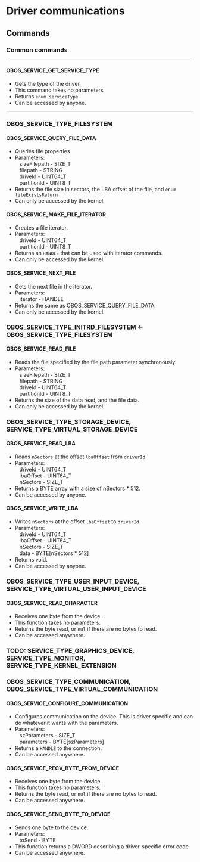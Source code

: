 # Driver communications
## Commands

### Common commands

---
#### OBOS_SERVICE\_GET\_SERVICE\_TYPE<br>
- Gets the type of the driver.
- This command takes no parameters
- Returns `enum serviceType`
- Can be accessed by anyone.

---
### OBOS_SERVICE\_TYPE\_FILESYSTEM
#### OBOS_SERVICE\_QUERY\_FILE\_DATA
- Queries file properties
- Parameters:<br>
&nbsp;&nbsp;&nbsp;sizeFilepath - SIZE\_T<br>
&nbsp;&nbsp;&nbsp;filepath - STRING<br>
&nbsp;&nbsp;&nbsp;driveId - UINT64\_T<br>
&nbsp;&nbsp;&nbsp;partitionId - UINT8\_T<br>
- Returns the file size in sectors, the LBA offset of the file, and `enum fileExistsReturn`
- Can only be accessed by the kernel.
#### OBOS\_SERVICE\_MAKE\_FILE\_ITERATOR
- Creates a file iterator.
- Parameters:<br>
&nbsp;&nbsp;&nbsp;driveId - UINT64\_T<br>
&nbsp;&nbsp;&nbsp;partitionId - UINT8\_T<br>
- Returns an `HANDLE` that can be used with iterator commands.
- Can only be accessed by the kernel.
#### OBOS\_SERVICE\_NEXT\_FILE
- Gets the next file in the iterator.
- Parameters:<br>
&nbsp;&nbsp;&nbsp;iterator - HANDLE
- Returns the same as OBOS\_SERVICE\_QUERY\_FILE\_DATA.
- Can only be accessed by the kernel.
### OBOS\_SERVICE\_TYPE\_INITRD\_FILESYSTEM <- OBOS\_SERVICE\_TYPE\_FILESYSTEM
#### OBOS\_SERVICE\_READ\_FILE
- Reads the file specified by the file path parameter synchronously.
- Parameters:<br>
&nbsp;&nbsp;&nbsp;sizeFilepath - SIZE\_T<br>
&nbsp;&nbsp;&nbsp;filepath - STRING<br>
&nbsp;&nbsp;&nbsp;driveId - UINT64\_T<br>
&nbsp;&nbsp;&nbsp;partitionId - UINT8\_T<br>
- Returns the size of the data read, and the file data.
- Can only be accessed by the kernel.
### OBOS\_SERVICE\_TYPE\_STORAGE\_DEVICE, SERVICE\_TYPE\_VIRTUAL\_STORAGE\_DEVICE
#### OBOS\_SERVICE\_READ\_LBA
- Reads `nSectors` at the offset `lbaOffset` from `driverId`
- Parameters:<br>
&nbsp;&nbsp;&nbsp;driveId - UINT64\_T<br>
&nbsp;&nbsp;&nbsp;lbaOffset - UINT64\_T<br>
&nbsp;&nbsp;&nbsp;nSectors - SIZE\_T<br>
- Returns a BYTE array with a size of nSectors * 512.
- Can be accessed by anyone.
#### OBOS\_SERVICE\_WRITE\_LBA
- Writes `nSectors` at the offset `lbaOffset` to `driverId`
- Parameters:<br>
&nbsp;&nbsp;&nbsp;driveId - UINT64\_T<br>
&nbsp;&nbsp;&nbsp;lbaOffset - UINT64\_T<br>
&nbsp;&nbsp;&nbsp;nSectors - SIZE\_T<br>
&nbsp;&nbsp;&nbsp;data - BYTE[nSectors * 512]<br>
- Returns void.
- Can be accessed by anyone.
### OBOS\_SERVICE\_TYPE\_USER\_INPUT\_DEVICE, SERVICE\_TYPE\_VIRTUAL\_USER\_INPUT\_DEVICE
#### OBOS\_SERVICE\_READ\_CHARACTER
- Receives one byte from the device.
- This function takes no parameters.
- Returns the byte read, or `nul` if there are no bytes to read.
- Can be accessed anywhere.
### TODO: SERVICE\_TYPE\_GRAPHICS\_DEVICE, SERVICE\_TYPE\_MONITOR, SERVICE\_TYPE\_KERNEL\_EXTENSION
### OBOS\_SERVICE\_TYPE\_COMMUNICATION, OBOS\_SERVICE\_TYPE\_VIRTUAL\_COMMUNICATION
#### OBOS\_SERVICE\_CONFIGURE\_COMMUNICATION
- Configures communication on the device. This is driver specific and can do whatever it wants with the parameters.
- Parameters:<br>
&nbsp;&nbsp;&nbsp;szParameters - SIZE\_T<br>
&nbsp;&nbsp;&nbsp;parameters - BYTE[szParameters]<br>
- Returns a `HANDLE` to the connection.
- Can be accessed anywhere.
#### OBOS\_SERVICE\_RECV\_BYTE\_FROM\_DEVICE
- Receives one byte from the device.
- This function takes no parameters.
- Returns the byte read, or `nul` if there are no bytes to read.
- Can be accessed anywhere.
#### OBOS\_SERVICE\_SEND\_BYTE\_TO\_DEVICE
- Sends one byte to the device.
- Parameters:<br>
&nbsp;&nbsp;&nbsp;toSend - BYTE<br>
- This function returns a DWORD describing a driver-specific error code.
- Can be accessed anywhere.